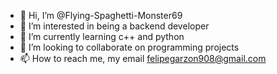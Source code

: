 - 👋 Hi, I’m @Flying-Spaghetti-Monster69
- 👀 I’m interested in being a backend developer
- 🌱 I’m currently learning c++ and python
- 💞️ I’m looking to collaborate on programming projects
- 📫 How to reach me, my email felipegarzon908@gmail.com

<!---
Flying-Spaghetti-Monster69/Flying-Spaghetti-Monster69 is a ✨ special ✨ repository because its `README.md` (this file) appears on your GitHub profile.
You can click the Preview link to take a look at your changes.
--->
